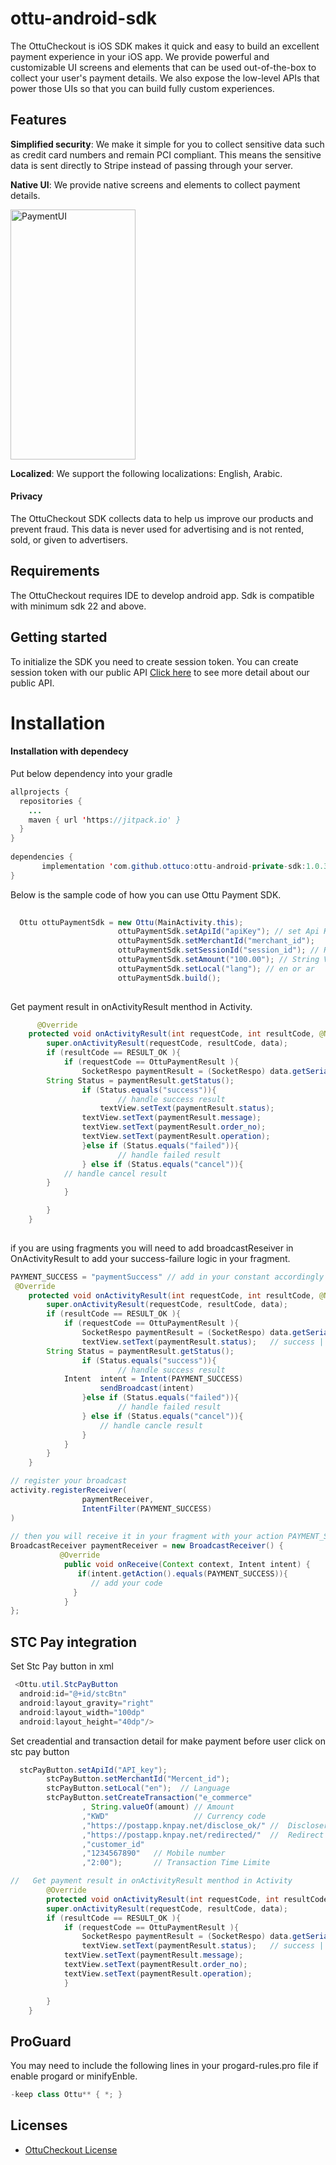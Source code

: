 # ottu-android-sdk

The OttuCheckout is iOS SDK makes it quick and easy to build an excellent payment experience in your iOS app. We provide powerful and customizable UI screens and elements that can be used out-of-the-box to collect your user's payment details. We also expose the low-level APIs that power those UIs so that you can build fully custom experiences.

## Features

**Simplified security**: We make it simple for you to collect sensitive data such as credit card numbers and remain PCI compliant. This means the sensitive data is sent directly to Stripe instead of passing through your server.

**Native UI**: We provide native screens and elements to collect payment details.

<p float="left">
<img src="https://github.com/sdkpayment/OttuCheckoutAndroidV1/blob/ayush_v1/PayoutScreen.jpg" alt="PaymentUI" align="center"  width="200" height="400"/>
<!-- <img src="https://github.com/Maninder1991/screens/blob/main/WithCardPayment.png" alt="PaymentUI" align="center"  width="200" height="400"/> -->

**Localized**: We support the following localizations: English, Arabic.

#### Privacy

The OttuCheckout SDK collects data to help us improve our products and prevent fraud. This data is never used for advertising and is not rented, sold, or given to advertisers.

## Requirements

The OttuCheckout requires IDE to develop android app. Sdk is compatible with minimum sdk 22 and above.

## Getting started

To initialize the SDK you need to create session token. 
You can create session token with our public API [Click here](https://app.apiary.io/iossdk2/editor) to see more detail about our public API.
    
Installation
==========================

#### Installation with dependecy

Put below dependency into your gradle

```java
allprojects {
  repositories {
	...
	maven { url 'https://jitpack.io' }
  }
}
    
dependencies {
       implementation 'com.github.ottuco:ottu-android-private-sdk:1.0.30'
}
```

Below is the sample code of how you can use Ottu Payment SDK.

```java
	
  Ottu ottuPaymentSdk = new Ottu(MainActivity.this);
                        ottuPaymentSdk.setApiId("apiKey"); // set Api Key which is get from Ottu merchant account
                        ottuPaymentSdk.setMerchantId("merchant_id");
                        ottuPaymentSdk.setSessionId("session_id"); // Retrive from public API
                        ottuPaymentSdk.setAmount("100.00"); // String Value
                        ottuPaymentSdk.setLocal("lang"); // en or ar
                        ottuPaymentSdk.build();
	
```

Get payment result in onActivityResult menthod in Activity.
	
```java
	  @Override
    protected void onActivityResult(int requestCode, int resultCode, @Nullable Intent data) {
        super.onActivityResult(requestCode, resultCode, data);
        if (resultCode == RESULT_OK ){
            if (requestCode == OttuPaymentResult ){
                SocketRespo paymentResult = (SocketRespo) data.getSerializableExtra("paymentResult");
		String Status = paymentResult.getStatus();
                if (Status.equals("success")){
                    	// handle success result
                	textView.setText(paymentResult.status);   
	        	textView.setText(paymentResult.message);
	        	textView.setText(paymentResult.order_no);
	        	textView.setText(paymentResult.operation);
                }else if (Status.equals("failed")){
                    	// handle failed result
                } else if (Status.equals("cancel")){
			// handle cancel result
		}
            }

        }
    }
	
```
if you are using fragments you will need to add broadcastReseiver in OnActivityResult to add your success-failure logic in your fragment.

```java
PAYMENT_SUCCESS = "paymentSuccess" // add in your constant accordingly
 @Override
    protected void onActivityResult(int requestCode, int resultCode, @Nullable Intent data) {
        super.onActivityResult(requestCode, resultCode, data);
        if (resultCode == RESULT_OK ){
            if (requestCode == OttuPaymentResult ){
                SocketRespo paymentResult = (SocketRespo) data.getSerializableExtra("paymentResult");
                textView.setText(paymentResult.status);   // success || failed || cancel
		String Status = paymentResult.getStatus();
                if (Status.equals("success")){
                    	// handle success result
 			Intent  intent = Intent(PAYMENT_SUCCESS)
               		sendBroadcast(intent)
                }else if (Status.equals("failed")){
                    	// handle failed result
                } else if (Status.equals("cancel")){
                   	// handle cancle result
                }
            }
        }
    }

// register your broadcast
activity.registerReceiver(
                paymentReceiver,
                IntentFilter(PAYMENT_SUCCESS)
)
	
// then you will receive it in your fragment with your action PAYMENT_SUCCESS
BroadcastReceiver paymentReceiver = new BroadcastReceiver() {
           @Override
            public void onReceive(Context context, Intent intent) {
               if(intent.getAction().equals(PAYMENT_SUCCESS)){
                  // add your code 
              }
            }
};
```

 ## STC Pay integration

 Set Stc Pay button in xml
 ```java
  <Ottu.util.StcPayButton
   android:id="@+id/stcBtn"
   android:layout_gravity="right"
   android:layout_width="100dp"
   android:layout_height="40dp"/>

```
Set creadential and transaction detail for make payment before user click on stc pay button
```java
  stcPayButton.setApiId("API_key");
        stcPayButton.setMerchantId("Mercent_id");
        stcPayButton.setLocal("en");  // Language
        stcPayButton.setCreateTransaction("e_commerce"
                , String.valueOf(amount) // Amount
                ,"KWD"                   // Currency code
                ,"https://postapp.knpay.net/disclose_ok/" //  Discloser url
                ,"https://postapp.knpay.net/redirected/"  //  Redirect url
                ,"customer_id"
                ,"1234567890"   // Mobile number
                ,"2:00");       // Transaction Time Limite

//   Get payment result in onActivityResult menthod in Activity
        @Override
        protected void onActivityResult(int requestCode, int resultCode, @Nullable Intent data) {
        super.onActivityResult(requestCode, resultCode, data);
        if (resultCode == RESULT_OK ){
            if (requestCode == OttuPaymentResult ){
                SocketRespo paymentResult = (SocketRespo) data.getSerializableExtra("paymentResult");
                textView.setText(paymentResult.status);   // success || failed || cancel
	        textView.setText(paymentResult.message);
	        textView.setText(paymentResult.order_no);
	        textView.setText(paymentResult.operation);
            }

        }
    }


```

## ProGuard

 You may need to include the following lines in your progard-rules.pro file if enable progard or minifyEnble.
```java
-keep class Ottu** { *; }
```
	
## Licenses

- [OttuCheckout License](https://github.com/ottuco/ottu-android-sdk/blob/main/LICENCE)
